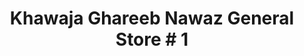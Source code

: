 ---
title: "Khawaja Ghareeb Nawaz General Store # 1"
url: /karachi/khawaja-ghareeb-nawaz-general-store-1/
shop: general
---